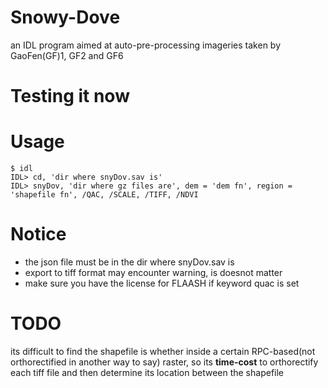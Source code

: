 # Snowy-Dove
an IDL program aimed at auto-pre-processing imageries taken by GaoFen(GF)1, GF2 and GF6
# Testing it now

# Usage
```
$ idl
IDL> cd, 'dir where snyDov.sav is'
IDL> snyDov, 'dir where gz files are', dem = 'dem fn', region = 'shapefile fn', /QAC, /SCALE, /TIFF, /NDVI
```
# Notice
- the json file must be in the dir where snyDov.sav is
- export to tiff format may encounter warning, is doesnot matter
- make sure you have the license for FLAASH if keyword quac is set
# TODO
its difficult to find the shapefile is whether inside a certain RPC-based(not orthorectified in another way to say) raster, so its **time-cost** to orthorectify each tiff file and then determine its location between the shapefile
